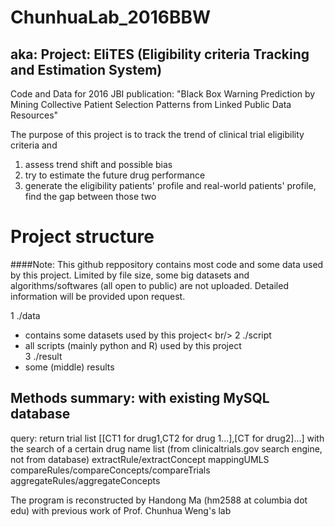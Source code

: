 # ChunhuaLab_2016BBW
## aka: Project: EliTES (Eligibility criteria Tracking and Estimation System)

Code and Data for 2016 JBI publication: "Black Box Warning Prediction by Mining Collective Patient Selection Patterns from Linked Public Data Resources"

The purpose of this project is to track the trend of clinical trial eligibility criteria and
1) assess trend shift and possible bias
2) try to estimate the future drug performance
3) generate the eligibility patients' profile and real-world patients' profile, find the gap between those two


# Project structure

####Note: This github reppository contains most code and some data used by this project. Limited by file size, some big datasets and algorithms/softwares (all open to public) are not uploaded. Detailed information will be provided upon request.

1 ./data
  * contains some datasets used by this project< br/>
2 ./script
  * all scripts (mainly python and R) used by this project</br>
3 ./result
  * some (middle) results</br>


## Methods summary: with existing MySQL database
query: return trial list [[CT1 for drug1,CT2 for drug 1...],[CT for drug2]...] with the search of a certain drug name list
    (from clinicaltrials.gov search engine, not from database)
extractRule/extractConcept
mappingUMLS
compareRules/compareConcepts/compareTrials
aggregateRules/aggregateConcepts

The program is reconstructed by Handong Ma (hm2588 at columbia dot edu) with previous work of Prof. Chunhua Weng's lab
